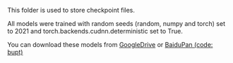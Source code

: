 This folder is used to store checkpoint files.

All models were trained with random seeds (random, numpy and torch) set to 2021 and torch.backends.cudnn.deterministic set to True.

You can download these models from [GoogleDrive](https://drive.google.com/drive/folders/1hr5XCnGAmrgvcI188sTv_2UvPdJxhiMD?usp=sharing) or [BaiduPan (code: bupt)](https://pan.baidu.com/s/1mHskv4vV4NwhgvvKVqtaeA)
